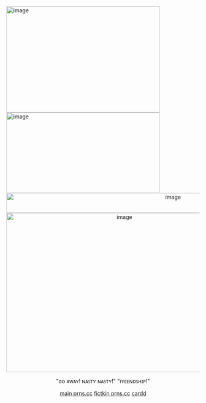 

<img width="400" height="277" alt="image" src="https://github.com/user-attachments/assets/31b6e7f7-0223-4f0f-8e66-62655b3486be" />  

  
<img width="400" height="210" alt="image" src="https://github.com/user-attachments/assets/71cb3f8f-4773-49fa-9a3b-6e1382c5d630" />

<div align=center>

<img width="854" height="52" alt="image" src="https://github.com/user-attachments/assets/e15d31ec-6313-4893-9929-e9882f3bca9d" />



<div align=center>


<div align=center>

<img width="600" height="415" alt="image" src="https://github.com/user-attachments/assets/ce41a946-02ae-4fc2-8297-e78503f69c75" />


"ɢᴏ ᴀᴡᴀʏ! ɴᴀꜱᴛʏ ɴᴀꜱᴛʏ!" "ꜰʀɪᴇɴᴅꜱʜɪᴘ!"

[main prns.cc](https://pronouns.cc/@dimmerlights) [fictkin prns.cc]( pronouns.cc/@hopelesslydevoted) [cardd](https://mikesaboutme.carrd.co/)


